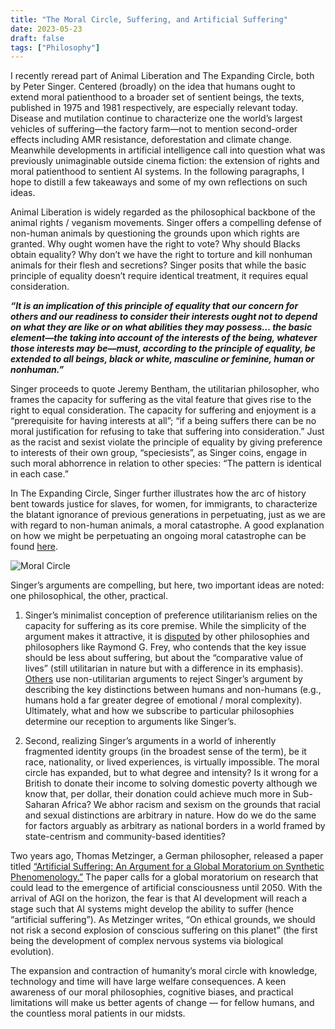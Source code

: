 ```yaml
---
title: "The Moral Circle, Suffering, and Artificial Suffering"
date: 2023-05-23
draft: false
tags: ["Philosophy"]
---
```


I recently reread part of Animal Liberation and The Expanding Circle, both by Peter Singer. Centered (broadly) on the idea that humans ought to extend moral patienthood to a broader set of sentient beings, the texts, published in 1975 and 1981 respectively, are especially relevant today. Disease and mutilation continue to characterize one the world’s largest vehicles of suffering—the factory farm—not to mention second-order effects including AMR resistance, deforestation and climate change. Meanwhile developments in artificial intelligence call into question what was previously unimaginable outside cinema fiction: the extension of rights and moral patienthood to sentient AI systems. In the following paragraphs, I hope to distill a few takeaways and some of my own reflections on such ideas.

Animal Liberation is widely regarded as the philosophical backbone of the animal rights / veganism movements. Singer offers a compelling defense of non-human animals by questioning the grounds upon which rights are granted. Why ought women have the right to vote? Why should Blacks obtain equality? Why don’t we have the right to torture and kill nonhuman animals for their flesh and secretions? Singer posits that while the basic principle of equality doesn’t require identical treatment, it requires equal consideration. 

___“It is an implication of this principle of equality that our concern for others and our readiness to consider their interests ought not to depend on what they are like or on what abilities they may possess… the basic element—the taking into account of the interests of the being, whatever those interests may be—must, according to the principle of equality, be extended to all beings, black or white, masculine or feminine, human or nonhuman.”___

Singer proceeds to quote Jeremy Bentham, the utilitarian philosopher, who frames the capacity for suffering as the vital feature that gives rise to the right to equal consideration. The capacity for suffering and enjoyment is a “prerequisite for having interests at all”; “if a being suffers there can be no moral justification for refusing to take that suffering into consideration.” Just as the racist and sexist violate the principle of equality by giving preference to interests of their own group, “speciesists”, as Singer coins, engage in such moral abhorrence in relation to other species: “The pattern is identical in each case.”

In The Expanding Circle, Singer further illustrates how the arc of history bent towards justice for slaves, for women, for immigrants, to characterize the blatant ignorance of previous generations in perpetuating, just as we are with regard to non-human animals, a moral catastrophe. A good explanation on how we might be perpetuating an ongoing moral catastrophe can be found [here]("https://link.springer.com/article/10.1007/s10677-015-9567-7").

![Moral Circle](/moralcircle.jpg)

Singer’s arguments are compelling, but here, two important ideas are noted: one philosophical, the other, practical. 

1. Singer’s minimalist conception of preference utilitarianism relies on the capacity for suffering as its core premise. While the simplicity of the argument makes it attractive, it is [disputed](https://link.springer.com/article/10.1007/s11841-017-0597-6#Fn64) by other philosophies and philosophers like Raymond G. Frey, who contends that the key issue should be less about suffering, but about the “comparative value of lives” (still utilitarian in nature but with a difference in its emphasis). [Others](https://en.wikipedia.org/wiki/Animal_Liberation_(book)) use non-utilitarian arguments to reject Singer’s argument by describing the key distinctions between humans and non-humans (e.g., humans hold a far greater degree of emotional / moral complexity). Ultimately, what and how we subscribe to particular philosophies determine our reception to arguments like Singer’s. 

2. Second, realizing Singer’s arguments in a world of inherently fragmented identity groups (in the broadest sense of the term), be it race, nationality, or lived experiences, is virtually impossible. The moral circle has expanded, but to what degree and intensity? Is it wrong for a British to donate their income to solving domestic poverty although we know that, per dollar, their donation could achieve much more in Sub-Saharan Africa? We abhor racism and sexism on the grounds that racial and sexual distinctions are arbitrary in nature. How do we do the same for factors arguably as arbitrary as national borders in a world framed by state-centrism and community-based identities?

Two years ago, Thomas Metzinger, a German philosopher, released a paper titled [“Artificial Suffering: An Argument for a Global Moratorium on Synthetic Phenomenology.”](https://www.worldscientific.com/doi/10.1142/S270507852150003X) The paper calls for a global moratorium on research that could lead to the emergence of artificial consciousness until 2050. With the arrival of AGI on the horizon, the fear is that AI development will reach a stage such that AI systems might develop the ability to suffer (hence “artificial suffering”). As Metzinger writes, “On ethical grounds, we should not risk a second explosion of conscious suffering on this planet” (the first being the development of complex nervous systems via biological evolution). 

The expansion and contraction of humanity’s moral circle with knowledge, technology and time will have large welfare consequences. A keen awareness of our moral philosophies, cognitive biases, and practical limitations will make us better agents of change — for fellow humans, and the countless moral patients in our midsts. 

